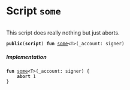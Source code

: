 
<a name="some"></a>

# Script `some`





<pre><code></code></pre>


This script does really nothing but just aborts.


<pre><code><b>public</b>(<b>script</b>) <b>fun</b> <a href="some_script.md#some">some</a>&lt;T&gt;(_account: signer)
</code></pre>



##### Implementation


<pre><code><b>fun</b> <a href="some_script.md#some">some</a>&lt;T&gt;(_account: signer) {
    <b>abort</b> 1
}
</code></pre>
